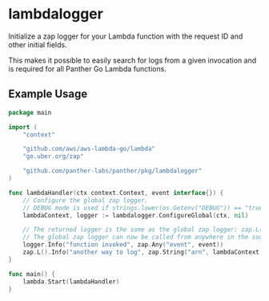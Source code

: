 # lambdalogger
Initialize a zap logger for your Lambda function with the request ID and other initial fields.

This makes it possible to easily search for logs from a given invocation and is required for all
Panther Go Lambda functions.

## Example Usage
```go
package main

import (
    "context"

    "github.com/aws/aws-lambda-go/lambda"
    "go.uber.org/zap"

    "github.com/panther-labs/panther/pkg/lambdalogger"
)

func lambdaHandler(ctx context.Context, event interface{}) {
    // Configure the global zap logger.
    // DEBUG mode is used if strings.lower(os.Getenv("DEBUG")) == "true".
    lambdaContext, logger := lambdalogger.ConfigureGlobal(ctx, nil)

    // The returned logger is the same as the global zap logger: zap.L()
    // The global zap logger can now be called from anywhere in the source code.
    logger.Info("function invoked", zap.Any("event", event))
    zap.L().Info("another way to log", zap.String("arn", lambdaContext.InvokedFunctionArn))
}

func main() {
    lambda.Start(lambdaHandler)
}
```

